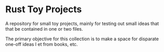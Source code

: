 # Rust Toy Projects
A repository for small toy projects, mainly for testing out small ideas that that be contained in one or two files.

The primary objective for this collection is to make a space for disparate one-off ideas I et from books, etc.
